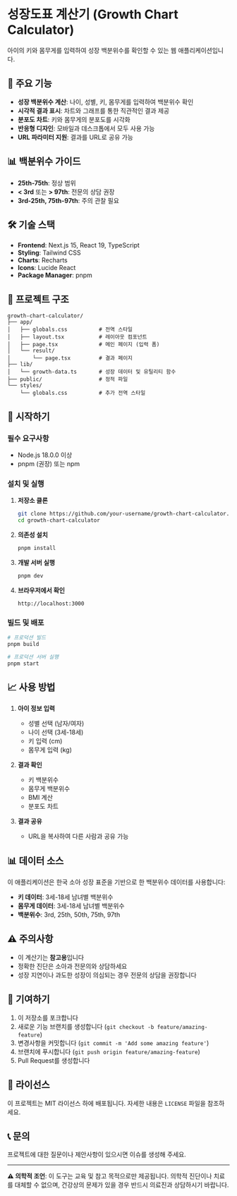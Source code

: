 # 성장도표 계산기 (Growth Chart Calculator)

아이의 키와 몸무게를 입력하여 성장 백분위수를 확인할 수 있는 웹 애플리케이션입니다.

## 🚀 주요 기능

- **성장 백분위수 계산**: 나이, 성별, 키, 몸무게를 입력하여 백분위수 확인
- **시각적 결과 표시**: 차트와 그래프를 통한 직관적인 결과 제공
- **분포도 차트**: 키와 몸무게의 분포도를 시각화
- **반응형 디자인**: 모바일과 데스크톱에서 모두 사용 가능
- **URL 파라미터 지원**: 결과를 URL로 공유 가능

## 📊 백분위수 가이드

- **25th-75th**: 정상 범위
- **< 3rd** 또는 **> 97th**: 전문의 상담 권장
- **3rd-25th, 75th-97th**: 주의 관찰 필요

## 🛠️ 기술 스택

- **Frontend**: Next.js 15, React 19, TypeScript
- **Styling**: Tailwind CSS
- **Charts**: Recharts
- **Icons**: Lucide React
- **Package Manager**: pnpm

## 📁 프로젝트 구조

```
growth-chart-calculator/
├── app/
│   ├── globals.css          # 전역 스타일
│   ├── layout.tsx           # 레이아웃 컴포넌트
│   ├── page.tsx             # 메인 페이지 (입력 폼)
│   └── result/
│       └── page.tsx         # 결과 페이지
├── lib/
│   └── growth-data.ts       # 성장 데이터 및 유틸리티 함수
├── public/                  # 정적 파일
└── styles/
    └── globals.css          # 추가 전역 스타일
```

## 🚀 시작하기

### 필수 요구사항

- Node.js 18.0.0 이상
- pnpm (권장) 또는 npm

### 설치 및 실행

1. **저장소 클론**
   ```bash
   git clone https://github.com/your-username/growth-chart-calculator.git
   cd growth-chart-calculator
   ```

2. **의존성 설치**
   ```bash
   pnpm install
   ```

3. **개발 서버 실행**
   ```bash
   pnpm dev
   ```

4. **브라우저에서 확인**
   ```
   http://localhost:3000
   ```

### 빌드 및 배포

```bash
# 프로덕션 빌드
pnpm build

# 프로덕션 서버 실행
pnpm start
```

## 📈 사용 방법

1. **아이 정보 입력**
   - 성별 선택 (남자/여자)
   - 나이 선택 (3세-18세)
   - 키 입력 (cm)
   - 몸무게 입력 (kg)

2. **결과 확인**
   - 키 백분위수
   - 몸무게 백분위수
   - BMI 계산
   - 분포도 차트

3. **결과 공유**
   - URL을 복사하여 다른 사람과 공유 가능

## 📊 데이터 소스

이 애플리케이션은 한국 소아 성장 표준을 기반으로 한 백분위수 데이터를 사용합니다:

- **키 데이터**: 3세-18세 남녀별 백분위수
- **몸무게 데이터**: 3세-18세 남녀별 백분위수
- **백분위수**: 3rd, 25th, 50th, 75th, 97th

## ⚠️ 주의사항

- 이 계산기는 **참고용**입니다
- 정확한 진단은 소아과 전문의와 상담하세요
- 성장 지연이나 과도한 성장이 의심되는 경우 전문의 상담을 권장합니다

## 🤝 기여하기

1. 이 저장소를 포크합니다
2. 새로운 기능 브랜치를 생성합니다 (`git checkout -b feature/amazing-feature`)
3. 변경사항을 커밋합니다 (`git commit -m 'Add some amazing feature'`)
4. 브랜치에 푸시합니다 (`git push origin feature/amazing-feature`)
5. Pull Request를 생성합니다

## 📝 라이선스

이 프로젝트는 MIT 라이선스 하에 배포됩니다. 자세한 내용은 `LICENSE` 파일을 참조하세요.

## 📞 문의

프로젝트에 대한 질문이나 제안사항이 있으시면 이슈를 생성해 주세요.

---

**⚠️ 의학적 조언**: 이 도구는 교육 및 참고 목적으로만 제공됩니다. 의학적 진단이나 치료를 대체할 수 없으며, 건강상의 문제가 있을 경우 반드시 의료진과 상담하시기 바랍니다. 